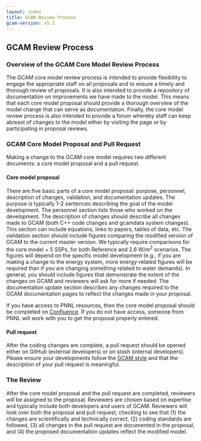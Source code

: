 ```yaml
---
layout: index
title: GCAM Review Process
gcam-version: v5.2
---
```

## GCAM Review Process

### Overview of the GCAM Core Model Review Process

The GCAM core model review process is intended to provide flexibility to engage the appropriate staff on all proposals and to ensure a timely and thorough review of proposals. It is also intended to provide a repository of documentation on improvements we have made to the model. This means that each core model proposal should provide a thorough overview of the model change that can serve as documentation. Finally, the core model review process is also intended to provide a forum whereby staff can keep abreast of changes to the model either by visiting the page or by participating in proposal reviews. 

### GCAM Core Model Proposal and Pull Request

Making a change to the GCAM core model requires two different documents: a core model proposal and a pull request.

#### Core model proposal

There are five basic parts of a core model proposal: purpose, personnel, description of changes, validation, and documentation updates. The purpose is typically 1-2 sentences describing the goal of the model development. The personnel section lists those who worked on the development. The description of changes should describe all changes made to GCAM (both C++ code changes and gcamdata system changes). This section can include equations, links to papers, tables of data, etc. The validation section should include figures comparing the modified version of GCAM to the current master version. We typically require comparisons for the core model + 5 SSPs, for both Reference and 2.6 W/m<sup>2</sup> scenarios. The figures will depend on the specific model development (e.g., if you are making a change to the energy system, more energy-related figures will be required than if you are changing something related to water demands). In general, you should include figures that demonstrate the extent of the changes on GCAM and reviewers will ask for more if needed. The documentation update section describes any changes required to the GCAM documentation pages to reflect the changes made in your proposal.

If you have access to PNNL resources, then the core model proposal should be completed on [Confluence](https://confluence.pnnl.gov/confluence/display/JGCRI/GCAM+Core+Model+Proposals). If you do not have access, someone from PNNL will work with you to get the proposal properly entered. 

#### Pull request

After the coding changes are complete, a pull request should be opened either on GitHub (external developers) or on stash (internal developers). Please ensure your developments follow the [GCAM style](style.html) and that the description of your pull request is meaningful. 
 
### The Review

After the core model proposal and the pull request are completed, reviewers will be assigned to the proposal. Reviewers are chosen based on expertise and typically include both developers and users of GCAM. Reviewers will look over both the proposal and pull request, checking to see that (1) the changes are scientifically and technically correct, (2) coding standards are followed, (3) all changes in the pull request are documented in the proposal, and (4) the proposed documentation updates reflect the modified model.





